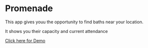 # Promenade
This app gives youu the opportunity to find baths near your location.

It shows you their capacity and current attendance

[Click here for Demo](promenade.appaculpo.xyz)
 
